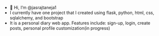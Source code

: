 - 👋 Hi, I’m @jasrajtaneja1
 -  I currently have one project that I created using flask, python, html, css, sqlalchemy, and bootstrap
  -  It is a personal diary web app. Features include: sign-up, login, create posts, personal profile customization(in progress)
  

<!---
jasrajtaneja1/jasrajtaneja1 is a ✨ special ✨ repository because its `README.md` (this file) appears on your GitHub profile.
You can click the Preview link to take a look at your changes.
--->
